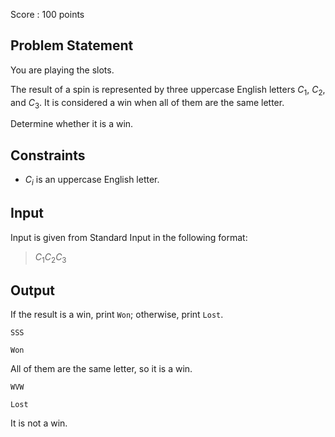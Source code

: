 Score : $100$ points

## Problem Statement

You are playing the slots.

The result of a spin is represented by three uppercase English letters $C_1$, $C_2$, and $C_3$. It is considered a win when all of them are the same letter.

Determine whether it is a win.

## Constraints

- $C_i$ is an uppercase English letter.

## Input

Input is given from Standard Input in the following format:

> $C_1 C_2 C_3$

## Output

If the result is a win, print `Won`; otherwise, print `Lost`.

```input1
SSS
```

```output1
Won
```

All of them are the same letter, so it is a win.

```input2
WVW
```

```output2
Lost
```

It is not a win.